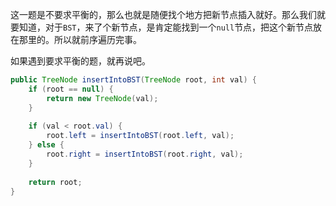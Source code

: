 这一题是不要求平衡的，那么也就是随便找个地方把新节点插入就好。那么我们就要知道，对于`BST`，来了个新节点，是肯定能找到一个`null`节点，把这个新节点放在那里的。所以就前序遍历完事。

如果遇到要求平衡的题，就再说吧。

```java
public TreeNode insertIntoBST(TreeNode root, int val) {
    if (root == null) {
        return new TreeNode(val);
    }
    
    if (val < root.val) {
        root.left = insertIntoBST(root.left, val);
    } else {
        root.right = insertIntoBST(root.right, val);
    }
    
    return root;
}
```
